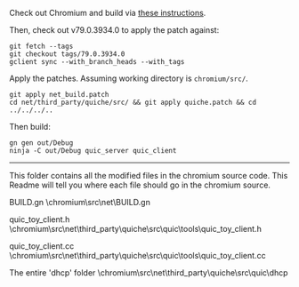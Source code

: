 
Check out Chromium and build via [these instructions](https://chromium.googlesource.com/chromium/src/+/main/docs/linux/build_instructions.md).


Then, check out v79.0.3934.0 to apply the patch against:

```
git fetch --tags
git checkout tags/79.0.3934.0
gclient sync --with_branch_heads --with_tags
```

Apply the patches. Assuming working directory is `chromium/src/`.
```
git apply net_build.patch
cd net/third_party/quiche/src/ && git apply quiche.patch && cd ../../../..
```

Then build:
```
gn gen out/Debug
ninja -C out/Debug quic_server quic_client
```


---

This folder contains all the modified files in the chromium source code.
This Readme will tell you where each file should go in the chromium source. 

BUILD.gn
\chromium\src\net\BUILD.gn

quic_toy_client.h
\chromium\src\net\third_party\quiche\src\quic\tools\quic_toy_client.h

quic_toy_client.cc
\chromium\src\net\third_party\quiche\src\quic\tools\quic_toy_client.cc

The entire 'dhcp' folder
\chromium\src\net\third_party\quiche\src\quic\dhcp


